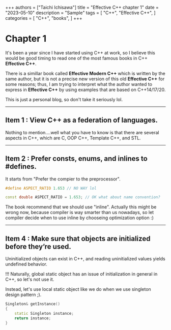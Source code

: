 +++
authors = ["Taichi Ichisawa"]
title = "Effective C++ chapter 1"
date = "2023-05-10"
description = "Sample"
tags = [
    "C++",
    "Effective C++",
]
categories = [
    "C++",
    "books",
]
+++

# Chapter 1
It's been a year since I have started using C++ at work, so I believe this would be good timing to read one of the most famous books in C++ **Effective C++**.

There is a simillar book called **Effective Modern C++** which is written by the same author, but it is not a precise new version of this old **Effective C++** for some reasons; thus, I am trying to interpret what the author wanted to express in **Effective C++** by using examples that are based on C++14/17/20.

This is just a personal blog, so don't take it seriously lol.

***

## Item 1 : View C++ as a federation of languages.
Nothing to mention....well what you have to know is that there are several aspects in C++, which are C, OOP C++, Template C++, and STL.

***

## Item 2 : Prefer consts, enums, and inlines to #defines.
It starts from "Prefer the compier to the preprocessor".

```cpp
#define ASPECT_RATIO 1.653 // NO WAY lol
```

```cpp
const double ASPECT_RATIO = 1.653; // OK what about name convention?
```

The book recommend that we should use "inline". Actually this might be wrong now, because compiler is way smarter than us nowadays, so let compiler decide when to use inline by chooseing optimization option :)

***

## Item 4 : Make sure that objects are initialized before they’re used.
Uninitialized objects can exist in C++, and reading uninitialized values yields undefined behavior.

!!! Naturally, global static object has an issue of initialization in general in C++, so let's not use it.

Instead, let's use local static object like we do when we use singleton design pattern ;).


```cpp
Singleton& getInstance()
{
    static Singleton instance;
    return instance;
}

```